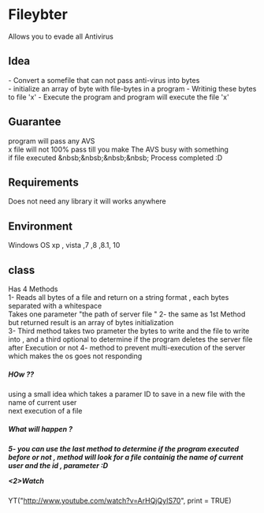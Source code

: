 # Fileybter
Allows you to evade all Antivirus


<h2> Idea </h2>
- Convert a somefile that can not pass anti-virus  into bytes </br>
- initialize an array of byte with file-bytes in a program 
- Writinig these bytes to file 'x'
- Execute the program and program will execute the file   'x' 

<h2>
Guarantee </h2>
program will pass any AVS <br/>
x file will not 100% pass till you make The AVS busy with something</br>
if file executed 
 &nbsb;&nbsb;&nbsb;&nbsb; Process completed :D 
 
 
 <h2>Requirements</h2>
 Does not need any library it will works anywhere 
 
 <h2> Environment </h2>
 Windows OS  xp , vista ,7 ,8 ,8.1, 10


<h2> class </h2>
Has  4 Methods </br >
1- Reads all bytes of a file and return on a string format , each bytes separated with a whitespace 
<br > Takes one parameter "the path of  server file "
2- the same as 1st Method but returned result is an array of bytes initialization </br>
3- Third method takes two prameter the bytes to write and the file to write into , and a third optional to determine if the program deletes the server file after Execution or not 
4-  method to prevent multi-execution of the server which makes the os goes not responding 
</br> <h5> HOw ?? </h5>
using a small idea which takes  a paramer ID to save in a new file with the name of current user 
</br >
next execution  of a file 
<h5> What will happen ?<h5>
5- you can use the last method to determine if the program executed before or not , method will look for a file containig the name  of current user and the id , parameter :D 


<2>Watch </h2>
YT("http://www.youtube.com/watch?v=ArHQjQyIS70", print = TRUE)
